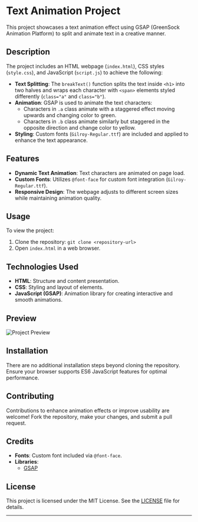 # Text Animation Project

This project showcases a text animation effect using GSAP (GreenSock Animation Platform) to split and animate text in a creative manner.

## Description

The project includes an HTML webpage (`index.html`), CSS styles (`style.css`), and JavaScript (`script.js`) to achieve the following:

- **Text Splitting**: The `breakText()` function splits the text inside `<h1>` into two halves and wraps each character with `<span>` elements styled differently (`class="a"` and `class="b"`).
- **Animation**: GSAP is used to animate the text characters:
  - Characters in `.a` class animate with a staggered effect moving upwards and changing color to green.
  - Characters in `.b` class animate similarly but staggered in the opposite direction and change color to yellow.
- **Styling**: Custom fonts (`Gilroy-Regular.ttf`) are included and applied to enhance the text appearance.

## Features

- **Dynamic Text Animation**: Text characters are animated on page load.
- **Custom Fonts**: Utilizes `@font-face` for custom font integration (`Gilroy-Regular.ttf`).
- **Responsive Design**: The webpage adjusts to different screen sizes while maintaining animation quality.

## Usage

To view the project:

1. Clone the repository: `git clone <repository-url>`
2. Open `index.html` in a web browser.

## Technologies Used

- **HTML**: Structure and content presentation.
- **CSS**: Styling and layout of elements.
- **JavaScript (GSAP)**: Animation library for creating interactive and smooth animations.

## Preview

![Project Preview](preview.png)

## Installation

There are no additional installation steps beyond cloning the repository. Ensure your browser supports ES6 JavaScript features for optimal performance.

## Contributing

Contributions to enhance animation effects or improve usability are welcome! Fork the repository, make your changes, and submit a pull request.

## Credits

- **Fonts**: Custom font included via `@font-face`.
- **Libraries**:
  - [GSAP](https://greensock.com/gsap/)

## License

This project is licensed under the MIT License. See the [LICENSE](LICENSE) file for details.

---

